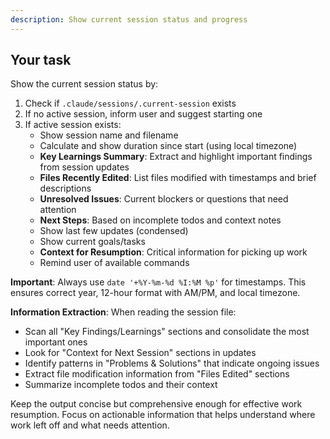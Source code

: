 ```yaml
---
description: Show current session status and progress
---
```


## Your task

Show the current session status by:

1. Check if `.claude/sessions/.current-session` exists
2. If no active session, inform user and suggest starting one
3. If active session exists:
   - Show session name and filename
   - Calculate and show duration since start (using local timezone)
   - **Key Learnings Summary**: Extract and highlight important findings from session updates
   - **Files Recently Edited**: List files modified with timestamps and brief descriptions
   - **Unresolved Issues**: Current blockers or questions that need attention
   - **Next Steps**: Based on incomplete todos and context notes
   - Show last few updates (condensed)
   - Show current goals/tasks
   - **Context for Resumption**: Critical information for picking up work
   - Remind user of available commands

**Important**: Always use `date '+%Y-%m-%d %I:%M %p'` for timestamps. This ensures correct year, 12-hour format with AM/PM, and local timezone.

**Information Extraction**: When reading the session file:
- Scan all "Key Findings/Learnings" sections and consolidate the most important ones
- Look for "Context for Next Session" sections in updates
- Identify patterns in "Problems & Solutions" that indicate ongoing issues
- Extract file modification information from "Files Edited" sections
- Summarize incomplete todos and their context

Keep the output concise but comprehensive enough for effective work resumption. Focus on actionable information that helps understand where work left off and what needs attention.